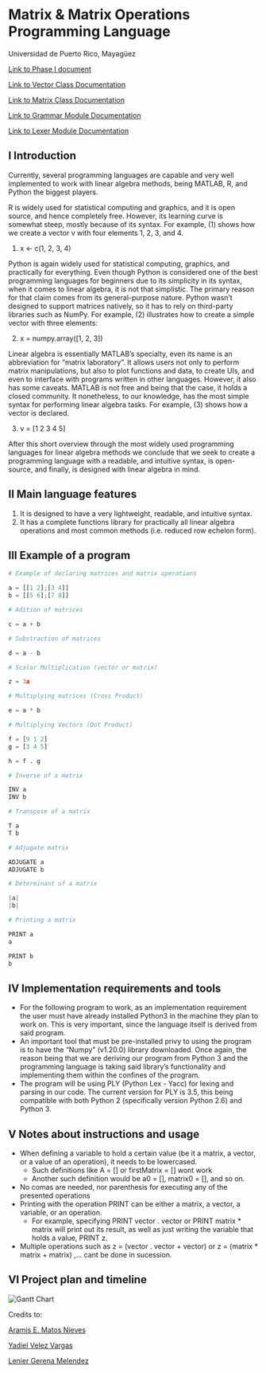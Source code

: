 # Matrix & Matrix Operations Programming Language

Universidad de Puerto Rico, Mayagüez

[Link to Phase I document](https://docs.google.com/document/d/1dfvMnkUe5Wjo51EHsakjpaxmlbP3l3K8RXAxQnGUtbM/edit?usp=sharing)

[Link to Vector Class Documentation](https://github.com/PL-Project-LGM-YVV-AMN/PL-Project/blob/main/vector_documentation.md "Vec Docs")

[Link to Matrix Class Documentation](https://github.com/PL-Project-LGM-YVV-AMN/PL-Project/blob/main/matrix_documentation.md "Mat Docs")

[Link to Grammar Module Documentation](https://github.com/PL-Project-LGM-YVV-AMN/PL-Project/blob/main/grammar_documentation.md "Grammar Docs")

[Link to Lexer Module Documentation](https://github.com/PL-Project-LGM-YVV-AMN/PL-Project/blob/main/lexer_documentation.md "Lexer Docs")

## I Introduction
Currently, several programming languages are capable and very well implemented to work with linear algebra methods, being MATLAB, R, and Python the biggest players.

R is widely used for statistical computing and graphics, and it is open source, and hence completely free. However, its learning curve is somewhat steep, mostly because of its syntax. For example, (1) shows how we create a vector v with four elements 1, 2, 3, and 4.

1.	x <- c(1, 2, 3, 4)

Python is again widely used for statistical computing, graphics, and practically for everything. Even though Python is considered one of the best programming languages for beginners due to its simplicity in its syntax, when it comes to linear algebra, it is not that simplistic. The primary reason for that claim comes from its general-purpose nature. Python wasn’t designed to support matrices natively, so it has to rely on third-party libraries such as NumPy. For example, (2) illustrates how to create a simple vector with three elements:

2.	x = numpy.array([1, 2, 3])

Linear algebra is essentially MATLAB’s specialty, even its name is an abbreviation for “matrix laboratory”. It allows users not only to perform matrix manipulations, but also to plot functions and data, to create UIs, and even to interface with programs written in other languages. However, it also has some caveats. MATLAB is not free and being that the case, it holds a closed community. It nonetheless, to our knowledge, has the most simple syntax for performing linear algebra tasks. For example, (3) shows how a vector is declared.

3.	v = [1 2 3 4 5]

After this short overview through the most widely used programming languages for linear algebra methods we conclude that we seek to create a programming language with a readable, and intuitive syntax, is open-source, and finally, is designed with linear algebra in mind.

## II  Main language features
1.  It is designed to have a very lightweight, readable, and intuitive syntax.
2.  It has a complete functions library for practically all linear algebra operations and most common methods (i.e. reduced row echelon form).
## III Example of a program
```PYTHON
# Example of declaring matrices and matrix operations

a = [[1 2];[3 4]]
b = [[5 6];[7 8]]

# Adition of matrices

c = a + b

# Substraction of matrices

d = a - b

# Scalar Multiplication (vector or matrix)

z = 3a

# Multiplying matrices (Cross Product)

e = a * b

# Multiplying Vectors (Dot Product)

f = [9 1 2]
g = [3 4 5]

h = f . g

# Inverse of a matrix

INV a
INV b

# Transpose of a matrix

T a
T b

# Adjugate matrix

ADJUGATE a
ADJUGATE b

# Determinant of a matrix

|a|
|b|

# Printing a matrix

PRINT a
a

PRINT b
b
```
## IV  Implementation requirements and tools
- For the following program to work, as an implementation requirement the user must have already installed Python3 in the machine they plan to work on. This is very important, since the language itself is derived from said program.
- An important tool that must be pre-installed privy to using the program is to have the “Numpy” (v1.20.0) library downloaded. Once again, the reason being that we are deriving our program from Python 3 and the programming language is taking said library’s functionality and implementing them within the confines of the program.
- The program will be using PLY (Python Lex - Yacc) for lexing and parsing in our code. The current version for PLY is 3.5, this being compatible with both Python 2 (specifically version Python 2.6) and Python 3.

## V  Notes about instructions and usage
- When defining a variable to hold a certain value (be it a matrix, a vector, or a value of an operation), it needs to be lowercased. 
   - Such definitions like A = \[] or firstMatrix = \[] wont work
   - Another such definition would be a0 = \[], matrix0 = \[], and so on.
- No comas are needed, nor parenthesis for executing any of the presented operations
- Printing with the operation PRINT can be either a matrix, a vector, a variable, or an operation.
   - For example, specifying PRINT vector . vector or PRINT matrix * matrix will print out its result, as well as just writing the variable that holds a value, PRINT z.
- Multiple operations such as z = (vector . vector + vector)     or    z = (matrix * matrix + matrix)  ,... cant be done in sucession.

## VI Project plan and timeline
![Gantt Chart](https://github.com/PL-Project-LGM-YVV-AMN/PL-Project/blob/main/GanttChart.png)

Credits to:

[Aramis E. Matos Nieves](https://github.com/aramis-matos)

[Yadiel Velez Vargas](https://github.com/hernan-yadiel)

[Lenier Gerena Melendez](https://github.com/Suaniel)
